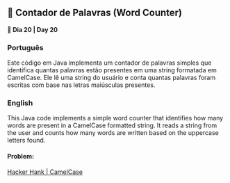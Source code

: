 <h2>📝 Contador de Palavras (Word Counter)</h2>

<p><strong>📌 Dia 20 | Day 20</strong></p>

<h3>Português</h3>
<p>Este código em Java implementa um contador de palavras simples que identifica quantas palavras estão presentes em uma string formatada em CamelCase. Ele lê uma string do usuário e conta quantas palavras foram escritas com base nas letras maiúsculas presentes.</p>

<h3>English</h3>
<p>This Java code implements a simple word counter that identifies how many words are present in a CamelCase formatted string. It reads a string from the user and counts how many words are written based on the uppercase letters found.</p>

<h4>Problem:</h4>
<a href="https://www.hackerrank.com/challenges/camelcase/problem">Hacker Hank | CamelCase</a>
